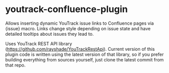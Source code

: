 youtrack-confluence-plugin
==========================

Allows inserting dynamic YouTrack issue links to Confluence pages via {issue} macro. 
Links change style depending on issue state and have detailed tooltips about issues they lead to. 

Uses YouTrack REST API library (https://github.com/rayshade/YouTrackRestApi). Current version of this plugin code is written using the latest version of that library, so if you prefer building everything from sources yourself, just clone the latest commit from that repo.
